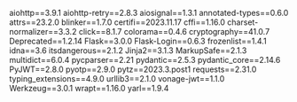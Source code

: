 aiohttp==3.9.1
aiohttp-retry==2.8.3
aiosignal==1.3.1
annotated-types==0.6.0
attrs==23.2.0
blinker==1.7.0
certifi==2023.11.17
cffi==1.16.0
charset-normalizer==3.3.2
click==8.1.7
colorama==0.4.6
cryptography==41.0.7
Deprecated==1.2.14
Flask==3.0.0
Flask-Login==0.6.3
frozenlist==1.4.1
idna==3.6
itsdangerous==2.1.2
Jinja2==3.1.3
MarkupSafe==2.1.3
multidict==6.0.4
pycparser==2.21
pydantic==2.5.3
pydantic_core==2.14.6
PyJWT==2.8.0
pyotp==2.9.0
pytz==2023.3.post1
requests==2.31.0
typing_extensions==4.9.0
urllib3==2.1.0
vonage-jwt==1.1.0
Werkzeug==3.0.1
wrapt==1.16.0
yarl==1.9.4
